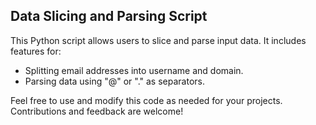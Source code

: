 ## Data Slicing and Parsing Script


This Python script allows users to slice and parse input data. It includes features for:

- Splitting email addresses into username and domain.
- Parsing data using "@" or "." as separators.

Feel free to use and modify this code as needed for your projects. Contributions and feedback are welcome!

